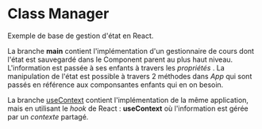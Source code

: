 # Class Manager

Exemple de base de gestion d'état en React.

La branche **main** contient l'implémentation d'un gestionnaire de cours dont l'état est sauvegardé dans le Component parent au plus haut niveau. L'information est passée à ses enfants à travers les _propriétés_ . La manipulation de l'état est possible à travers 2 méthodes dans _App_ qui sont passés en référence aux componsantes enfants qui en on besoin.

La branche [useContext](https://github.com/LOG2440/react_classManager/tree/use_state) contient l'implémentation de la même application, mais en utilisant le _hook_ de React : **useContext** où l'information est gérée par un _contexte_ partagé. 
